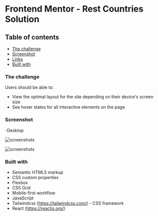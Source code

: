# Frontend Mentor - Rest Countries Solution


## Table of contents

  - [The challenge](#the-challenge)
  - [Screenshot](#screenshot)
  - [Links](#links)
  - [Built with](#built-with)

### The challenge

Users should be able to:

- View the optimal layout for the site depending on their device's screen size
- See hover states for all interactive elements on the page

### Screenshot


-Desktop



![screenshots](./screenshot.jpg)






![screenshots](./screenshot-white.jpg)



### Built with

- Semantic HTML5 markup
- CSS custom properties
- Flexbox
- CSS Grid
- Mobile-first workflow
- JavaScript
- Tailwindcss (https://tailwindcss.com/) - CSS framework
- React (https://reactjs.org/)
